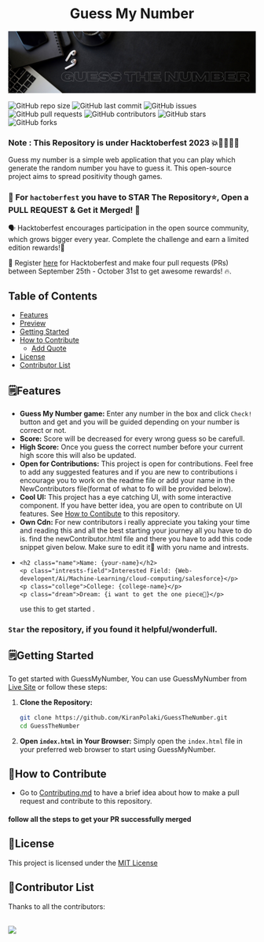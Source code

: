 <div align="center">
<h1>Guess My Number</h1>
<img src="/images/Helping people learn Web and DSA.png">
</div>

![GitHub repo size](https://img.shields.io/github/repo-size/KiranPolaki/GuessTheNumber)
![GitHub last commit](https://img.shields.io/github/last-commit/KiranPolaki/GuessTheNumber)
![GitHub issues](https://img.shields.io/github/issues/KiranPolaki/GuessTheNumber)
![GitHub pull requests](https://img.shields.io/github/issues-pr/KiranPolaki/GuessTheNumber)
![GitHub contributors](https://img.shields.io/github/contributors/KiranPolaki/GuessTheNumber)
![GitHub stars](https://img.shields.io/github/stars/KiranPolaki/GuessTheNumber?style=social)
![GitHub forks](https://img.shields.io/github/forks/KiranPolaki/GuessTheNumber?style=social)


<h3>Note : This Repository is under Hacktoberfest 2023 💥🥳🙌🏼🥂</h3>

<p>Guess my number is a simple web application that you can play which generate the random number you have to guess it. This open-source project aims to spread positivity though games.</p>

### 🔴 For `hactoberfest` you have to STAR The Repository⭐, Open a PULL REQUEST & Get it Merged! 🎉

🗣 Hacktoberfest encourages participation in the open source community, which grows bigger every year. Complete the challenge and earn a limited edition rewards!🚀

📢 Register [here](https://hacktoberfest.com/) for Hacktoberfest and make four pull requests (PRs) between September 25th - October 31st to get awesome rewards! 🔥.

## Table of Contents

- [Features](#features)
- [Preview](#preview)
- [Getting Started](#getting-started)
- [How to Contribute](#how-to-contribute)
  - [Add Quote](#add-quote)
- [License](#license)
- [Contributor List](#contributor-list)

## 🗒️Features

- **Guess My Number game:** Enter any number in the box and click `Check!` button and get and you will be guided depending on your number is correct or not.
- **Score:** Score will be decreased for every wrong guess so be carefull.
- **High Score:** Once you guess the correct number before your current high score this will also be updated.
- **Open for Contributions:** This project is open for contributions. Feel free to add any suggested features and if you are new to contributions i encourage you to work on the readme file or add your name in the NewContributors file(format of what to fo will be provided below).
- **Cool UI:** This project has a eye catching UI, with some interactive component. If you have better idea, you are open to contribute on UI features. See [How to Contibute](#🧩how-to-contribute) to this repository.
- **Own Cdn:** For new contributors i really appreciate you taking your time and reading this and all the best starting your journey all you have to do is. find the newContributor.html file and there you have to add this code snippet given below. Make sure to edit it🤣 with yoru name and intrests.
- 
  ```
  <h2 class="name">Name: {your-name}</h2>
  <p class="intrests-field">Interested Field: {Web-developent/Ai/Machine-Learning/cloud-computing/salesforce}</p>
  <p class="college">College: {college-name}</p>
  <p class="dream">Dream: {i want to get the one piece🤣}</p>
  ```
  use this to get started .

### `Star` the repository, if you found it helpful/wonderfull.

## 🗒️Getting Started

To get started with GuessMyNumber, You can use GuessMyNumber from [Live Site](https://kiranpolaki.github.io/GuessTheNumber/) or follow these steps:

1. **Clone the Repository:**

   ```sh
   git clone https://github.com/KiranPolaki/GuessTheNumber.git
   cd GuessTheNumber
   ```

2. **Open `index.html` in Your Browser:**
   Simply open the `index.html` file in your preferred web browser to start using GuessMyNumber.

## 🧩How to Contribute

- Go to [Contributing.md](Contributing.md) to have a brief idea about how to make a pull request and contribute to this repository.

#### follow all the steps to get your PR successfully merged

## 🔑License

This project is licensed under the [MIT License](LICENSE)

## 🛂Contributor List

Thanks to all the contributors:

<br/>

<a href="https://github.com/Shariar-Hasan/QuoteVerse/graphs/contributors">
  <img src="https://contrib.rocks/image?repo=KiranPolaki/GuessTheNumber" />
</a>
